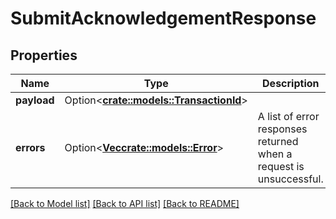 # SubmitAcknowledgementResponse

## Properties

Name | Type | Description | Notes
------------ | ------------- | ------------- | -------------
**payload** | Option<[**crate::models::TransactionId**](TransactionId.md)> |  | [optional]
**errors** | Option<[**Vec<crate::models::Error>**](Error.md)> | A list of error responses returned when a request is unsuccessful. | [optional]

[[Back to Model list]](../README.md#documentation-for-models) [[Back to API list]](../README.md#documentation-for-api-endpoints) [[Back to README]](../README.md)


